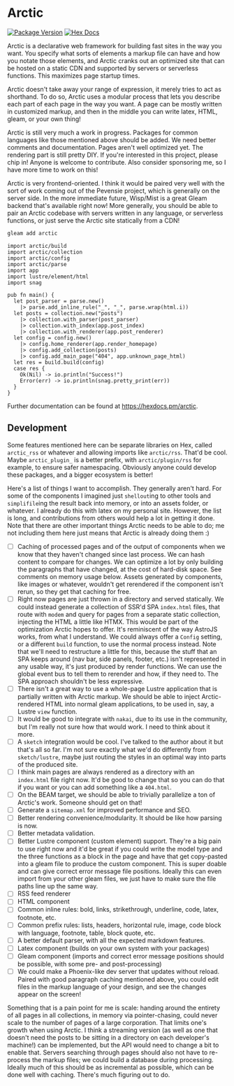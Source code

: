 # Arctic

[![Package Version](https://img.shields.io/hexpm/v/arctic)](https://hex.pm/packages/arctic)
[![Hex Docs](https://img.shields.io/badge/hex-docs-ffaff3)](https://hexdocs.pm/arctic/)

Arctic is a declarative web framework for building fast sites in the way you want. You specify what sorts of elements a markup file can have and how you notate those elements, and Arctic cranks out an optimized site that can be hosted on a static CDN and supported by servers or serverless functions. This maximizes page startup times.

Arctic doesn't take away your range of expression, it merely tries to act as shorthand. To do so, Arctic uses a modular process that lets you describe each part of each page in the way you want. A page can be mostly written in customized markup, and then in the middle you can write latex, HTML, gleam, or your own thing!

Arctic is still very much a work in progress. Packages for common languages like those mentioned above should be added. We need better comments and documentation. Pages aren't well optimized yet. The rendering part is still pretty DIY. If you're interested in this project, please chip in! Anyone is welcome to contribute. Also consider sponsoring me, so I have more time to work on this!

Arctic is very frontend-oriented. I think it would be paired very well with the sort of work coming out of the Pevensie project, which is generally on the server side. In the more immediate future, Wisp/Mist is a great Gleam backend that's available right now! More generally, you should be able to pair an Arctic codebase with servers written in any language, or serverless functions, or just serve the Arctic site statically from a CDN!

```sh
gleam add arctic
```
```gleam
import arctic/build
import arctic/collection
import arctic/config
import arctic/parse
import app
import lustre/element/html
import snag

pub fn main() {
  let post_parser = parse.new()
    |> parse.add_inline_rule("_", "_", parse.wrap(html.i))
  let posts = collection.new("posts")
    |> collection.with_parser(post_parser)
    |> collection.with_index(app.post_index)
    |> collection.with_renderer(app.post_renderer)
  let config = config.new()
    |> config.home_renderer(app.render_homepage)
    |> config.add_collection(posts)
    |> config.add_main_page("404", app.unknown_page_html)
  let res = build.build(config)
  case res {
    Ok(Nil) -> io.println("Success!")
    Error(err) -> io.println(snag.pretty_print(err))
  }
}
```

Further documentation can be found at <https://hexdocs.pm/arctic>.

## Development
Some features mentioned here can be separate libraries on Hex, called `arctic_rss` or whatever and allowing imports like `arctic/rss`. That'd be cool. Maybe `arctic_plugin_` is a better prefix, with `arctic/plugin/rss` for example, to ensure safer namespacing. Obviously anyone could develop these packages, and a bigger ecosystem is better!

Here's a list of things I want to accomplish. They generally aren't hard. For some of the components I imagined just `shellout`ing to other tools and `simplifile`ing the result back into memory, or into an assets folder, or whatever. I already do this with latex on my personal site. However, the list is long, and contributions from others would help a lot in getting it done. Note that there are other important things Arctic needs to be able to do; me not including them here just means that Arctic is already doing them :)

 - [ ] Caching of processed pages and of the output of components when we know that they haven't changed since last process. We can hash content to compare for changes. We can optimize a lot by only building the paragraphs that have changed, at the cost of hard-disk space. See comments on memory usage below. Assets generated by components, like images or whatever, wouldn't get rerendered if the component isn't rerun, so they get that caching for free.
 - [ ] Right now pages are just thrown in a directory and served statically. We could instead generate a collection of SSR'd SPA `index.html` files, that route with `modem` and query for pages from a separate static collection, injecting the HTML a little like HTMX. This would be part of the optimization Arctic hopes to offer. It's reminiscent of the way AstroJS works, from what I understand. We could always offer a `Config` setting, or a different `build` function, to use the normal process instead. Note that we'll need to restructure a little for this, because the stuff that an SPA keeps around (nav bar, side panels, footer, etc.) isn't represented in any usable way, it's just produced by render functions. We can use the global event bus to tell them to rerender and how, if they need to. The SPA approach shouldn't be less expressive.
 - [ ] There isn't a great way to use a whole-page Lustre application that is partially written with Arctic markup. We should be able to inject Arctic-rendered HTML into normal gleam applications, to be used in, say, a Lustre `view` function.
 - [ ] It would be good to integrate with `nakai`, due to its use in the community, but I'm really not sure how that would work. I need to think about it more.
 - [ ] A `sketch` integration would be cool. I've talked to the author about it but that's all so far. I'm not sure exactly what we'd do differently from `sketch/lustre`, maybe just routing the styles in an optimal way into parts of the produced site.
 - [ ] I think main pages are always rendered as a directory with an `index.html` file right now. It'd be good to change that so you can do that if you want or you can add something like a `404.html`.
 - [ ] On the BEAM target, we should be able to trivially parallelize a ton of Arctic's work. Someone should get on that!
 - [ ] Generate a `sitemap.xml` for improved performance and SEO.
 - [ ] Better rendering convenience/modularity. It should be like how parsing is now.
 - [ ] Better metadata validation.
 - [ ] Better Lustre component (custom element) support. They're a big pain to use right now and it'd be great if you could write the model type and the three functions as a block in the page and have that get copy-pasted into a gleam file to produce the custom component. This is super doable and can give correct error message file positions. Ideally this can even import from your other gleam files, we just have to make sure the file paths line up the same way.
 - [ ] RSS feed renderer
 - [ ] HTML component
 - [ ] Common inline rules: bold, links, strikethrough, underline, code, latex, footnote, etc.
 - [ ] Common prefix rules: lists, headers, horizontal rule, image, code block with language, footnote, table, block quote, etc.
 - [ ] A better default parser, with all the expected markdown features.
 - [ ] Latex component (builds on your own system with your packages)
 - [ ] Gleam component (imports and correct error message positions should be possible, with some pre- and post-processing)
 - [ ] We could make a Phoenix-like dev server that updates without reload. Paired with good paragraph caching mentioned above, you could edit files in the markup language of your design, and see the changes appear on the screen!

Something that is a pain point for me is scale: handing around the entirety of all pages in all collections, in memory via pointer-chasing, could never scale to the number of pages of a large corporation. That limits one's growth when using Arctic. I think a streaming version (as well as one that doesn't need the posts to be sitting in a directory on each developer's machine!) can be implemented, but the API would need to change a bit to enable that. Servers searching through pages should also not have to re-process the markup files; we could build a database during processing. Ideally much of this should be as incremental as possible, which can be done well with caching. There's much figuring out to do.